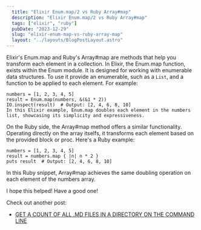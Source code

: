 ```yaml
---
  title: "Elixir Enum.map/2 vs Ruby Array#map"
  description: "Elixir Enum.map/2 vs Ruby Array#map"
  tags: ["elixir", "ruby"]
  pubDate: "2023-12-29"
  slug: "elixir-enum-map-vs-ruby-array-map"
  layout: "../layouts/BlogPostLayout.astro"
---
```


Elixir's Enum.map and Ruby's Array#map are methods that help you transform each element in a collection. In Elixir, the Enum.map function, exists within the Enum module. It is designed for working with enumerable data structures. To use it provide an enumerable, such as a `List`, and a function to be applied to each element. For example:

```
numbers = [1, 2, 3, 4, 5]
result = Enum.map(numbers, &(&1 * 2))
IO.inspect(result)  # Output: [2, 4, 6, 8, 10]
In this Elixir example, Enum.map doubles each element in the numbers list, showcasing its simplicity and expressiveness.
```

On the Ruby side, the Array#map method offers a similar functionality. Operating directly on the array itselfs, it transforms each element based on the provided block or proc. Here's a Ruby example:

```
numbers = [1, 2, 3, 4, 5]
result = numbers.map { |n| n * 2 }
puts result  # Output: [2, 4, 6, 8, 10]
```

In this Ruby snippet, Array#map achieves the same doubling operation on each element of the numbers array. 

I hope this helped! Have a good one!

Check out another post:
- [GET A COUNT OF ALL .MD FILES IN A DIRECTORY ON THE COMMAND LINE](https://tinytechtuts.com/get-page-count-on-command-line-md)

